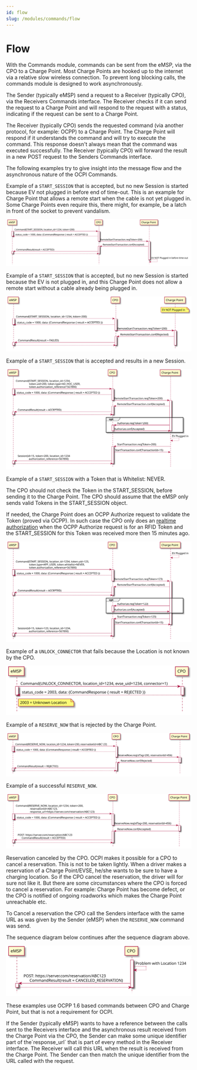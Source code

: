 ```yaml
---
id: flow
slug: /modules/commands/flow
---
```

# Flow

With the Commands module, commands can be sent from the eMSP, via the CPO to a Charge Point. Most Charge Points are
hooked up to the internet via a relative slow wireless connection. To prevent long blocking calls, the commands module
is designed to work asynchronously.

The Sender (typically eMSP) send a request to a Receiver (typically CPO), via the Receivers Commands interface. The
Receiver checks if it can send the request to a Charge Point and will respond to the request with a status, indicating
if the request can be sent to a Charge Point.

The Receiver (typically CPO) sends the requested command (via another protocol, for example: OCPP) to a Charge Point.
The Charge Point will respond if it understands the command and will try to execute the command. This response doesn't
always mean that the command was executed successfully. The Receiver (typically CPO) will forward the result in a new
POST request to the Senders Commands interface.

The following examples try to give insight into the message flow and the asynchronous nature of the OCPI Commands.

Example of a `START_SESSION` that is accepted, but no new Session is started because EV not plugged in before end of
time-out. This is an example for Charge Point that allows a remote start when the cable is not yet plugged in. Some
Charge Points even require this, there might, for example, be a latch in front of the socket to prevent vandalism.


![START_SESSION failed](../../images/command_start_session_timeout.svg)


Example of a `START_SESSION` that is accepted, but no new Session is started because the EV is not plugged in, and this
Charge Point does not allow a remote start without a cable already being plugged in.


![START_SESSION failed](../../images/command_start_session_no_cable.svg)


Example of a `START_SESSION` that is accepted and results in a new Session.


![START_SESSION successful](../../images/command_start_session_succesful.svg)


Example of a `START_SESSION` with a Token that is Whitelist: NEVER.

The CPO should not check the Token in the START_SESSION, before sending it to the Charge Point. The CPO should assume
that the eMSP only sends valid Tokens in the START_SESSION object.

If needed, the Charge Point does an OCPP Authorize request to validate the Token (proved via OCPP). In such case the CPO
only does an [realtime authorization](/06-modules/07-tokens/04-flow-and-lifecycle.md#real-time-authorization) when the
OCPP Authorize request is for an RFID Token and the START_SESSION for this Token was received more then 15 minutes ago.


![START_SESSION whitelist NEVER](../../images/command_start_session_whitelist_never.svg)


Example of a `UNLOCK_CONNECTOR` that fails because the Location is not known by the CPO.


![UNLOCK_CONNECTOR Unknown Location](../../images/command_unlock_unknow_location.svg)


Example of a `RESERVE_NOW` that is rejected by the Charge Point.


![RESERVE_NEW rejected by Charge Point](../../images/command_reservenow_rejected.svg)


Example of a successful `RESERVE_NOW`.


![Successful RESERVE_NOW](../../images/command_reservenow_successful.svg)


Reservation canceled by the CPO. OCPI makes it possible for a CPO to cancel a reservation. This is not to be taken
lightly. When a driver makes a reservation of a Charge Point/EVSE, he/she wants to be sure to have a charging location.
So if the CPO cancel the reservation, the driver will for sure not like it. But there are some circumstances where the
CPO is forced to cancel a reservation. For example: Charge Point has become defect, or the CPO is notified of ongoing
roadworks which makes the Charge Point unreachable etc.

To Cancel a reservation the CPO call the Senders interface with the same URL as was given by the Sender (eMSP) when the
`RESERVE_NOW` command was send.

The sequence diagram below continues after the sequence diagram above.


![Reservation canceled by the CPO](../../images/command_reservenow_canceled_by_cpo.svg)


These examples use OCPP 1.6 based commands between CPO and Charge Point, but that is not a requirement for OCPI.

If the Sender (typically eMSP) wants to have a reference between the calls sent to the Receivers interface and the
asynchronous result received from the Charge Point via the CPO, the Sender can make some unique identifier part of
the\`response_url\` that is part of every method in the Receiver interface. The Receiver will call this URL when the
result is received from the Charge Point. The Sender can then match the unique identifier from the URL called with the
request.
